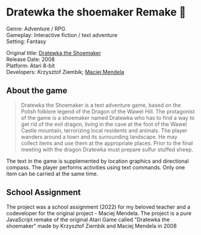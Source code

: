 # Dratewka the shoemaker Remake 👑

Genre: Adventure / RPG
<br>Gameplay: Interactive fiction / text adventure
<br>Setting: Fantasy

Original title: [Dratewka the Shoemaker](https://www.mobygames.com/game/dratewka-the-shoemaker)
<br>Release Date: 2008
<br>Platform: Atari 8-bit
<br>Developers: Krzysztof Ziembik; [Maciej Mendela](https://www.twitch.tv/maciej______)

## About the game

> Dratewka the Shoemaker is a text adventure game, based on the Polish folklore legend of the Dragon of the Wawel Hill. The protagonist of the game is a shoemaker named Dratewka who has to find a way to get rid of the evil dragon, living in the cave at the foot of the Wawel Castle mountain, terrorizing local residents and animals. The player wanders around a town and its surrounding landscape. He may collect items and use them at the appropriate places. Prior to the final meeting with the dragon Dratewka must prepare sulfur stuffed sheep.

The text in the game is supplemented by location graphics and directional compass. The player performs activities using text commands. Only one item can be carried at the same time.

## School Assignment

The project was a school assignment (2022) for my beloved teacher and a codeveloper for the original project - Maciej Mendela.
The project is a pure JavaScript remake of the original Atari Game called "Dratewka the shoemaker" made by Krzysztof Ziembik and Maciej Mendela in 2008

